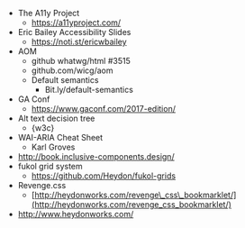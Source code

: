 * The A11y Project
  * <https://a11yproject.com/>
* Eric Bailey Accessibility Slides
  * <https://noti.st/ericwbailey>
* AOM
  * github whatwg/html \#3515
  * github.com/wicg/aom
  * Default semantics
    * Bit.ly/default-semantics
* GA Conf
  * <https://www.gaconf.com/2017-edition/>
* Alt text decision tree
  * {w3c}
* WAI-ARIA Cheat Sheet
  * Karl Groves
* <http://book.inclusive-components.design/>
* fukol grid system
  * <https://github.com/Heydon/fukol-grids>
* Revenge.css
  * [http://heydonworks.com/revenge\_css\_bookmarklet/](http://heydonworks.com/revenge_css_bookmarklet/)
* <http://www.heydonworks.com/>
